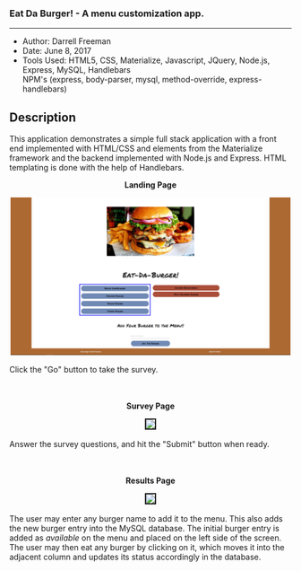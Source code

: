 ### Eat Da Burger! - A menu customization app.
***

- Author:  Darrell Freeman
- Date: June 8, 2017
- Tools Used:  HTML5, CSS, Materialize, Javascript, JQuery, Node.js, Express, MySQL, Handlebars</br>
NPM's (express, body-parser, mysql, method-override, express-handlebars)

## Description

This application demonstrates a simple full stack application with a front end implemented with HTML/CSS and elements from the Materialize framework and the backend implemented with Node.js and Express. HTML templating is done with the help of Handlebars.

<p align="center">
  <strong>Landing Page</strong>
</p>
<p align="center">
  <kbd>
  <img src="public/assets/images/screen1.png" width="500"/>
  </kbd>
</p>

Click the "Go" button to take the survey.
</br>
</br>
</br>

<p align="center">
  <strong>Survey Page</strong>
</p>
<p align="center">
  <kbd>
  <img src="app/public/images/screen2.png" width="500" border="2px solid black"/>
  </kbd>
</p>

Answer the survey questions, and hit the "Submit" button when ready.
</br>
</br>
</br>

<p align="center">
  <strong>Results Page</strong>
</p>
<p align="center">
  <kbd>
  <img src="app/public/images/screen3.png" width="500" border="2px solid black"/>
  </kbd>
</p>                                                      

The user may enter any burger name to add it to the menu. This also adds the new burger entry into the MySQL database. The initial burger entry is added as *available* on the menu and placed on the left side of the screen. The user may then eat any burger by clicking on it, which moves it into the adjacent column and updates its status accordingly in the database.

